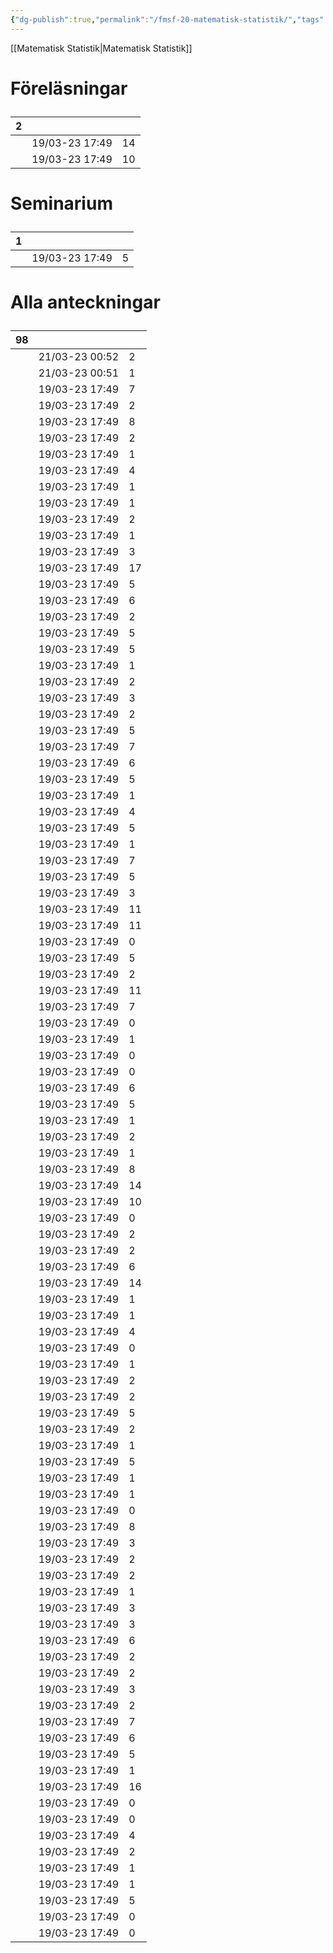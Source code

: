 ```yaml
---
{"dg-publish":true,"permalink":"/fmsf-20-matematisk-statistik/","tags":["moc, course, matematiskstatistik"]}
---
```



[[Matematisk Statistik\|Matematisk Statistik]]

<h1><span><p>Föreläsningar</p></span></h1><div><table class="dataview table-view-table"><thead class="table-view-thead"><tr class="table-view-tr-header"><th class="table-view-th"><span></span><span class="dataview small-text">2</span></th><th class="table-view-th"><span></span></th><th class="table-view-th"><span></span></th></tr></thead><tbody class="table-view-tbody"><tr><td><span></span></td><td>19/03-23 17:49</td><td>14</td></tr><tr><td><span></span></td><td>19/03-23 17:49</td><td>10</td></tr></tbody></table></div><h1><span><p>Seminarium</p></span></h1><div><table class="dataview table-view-table"><thead class="table-view-thead"><tr class="table-view-tr-header"><th class="table-view-th"><span></span><span class="dataview small-text">1</span></th><th class="table-view-th"><span></span></th><th class="table-view-th"><span></span></th></tr></thead><tbody class="table-view-tbody"><tr><td><span></span></td><td>19/03-23 17:49</td><td>5</td></tr></tbody></table></div><h1><span><p>Alla anteckningar</p></span></h1><div><table class="dataview table-view-table"><thead class="table-view-thead"><tr class="table-view-tr-header"><th class="table-view-th"><span></span><span class="dataview small-text">98</span></th><th class="table-view-th"><span></span></th><th class="table-view-th"><span></span></th></tr></thead><tbody class="table-view-tbody"><tr><td><span></span></td><td>21/03-23 00:52</td><td>2</td></tr><tr><td><span></span></td><td>21/03-23 00:51</td><td>1</td></tr><tr><td><span></span></td><td>19/03-23 17:49</td><td>7</td></tr><tr><td><span></span></td><td>19/03-23 17:49</td><td>2</td></tr><tr><td><span></span></td><td>19/03-23 17:49</td><td>8</td></tr><tr><td><span></span></td><td>19/03-23 17:49</td><td>2</td></tr><tr><td><span></span></td><td>19/03-23 17:49</td><td>1</td></tr><tr><td><span></span></td><td>19/03-23 17:49</td><td>4</td></tr><tr><td><span></span></td><td>19/03-23 17:49</td><td>1</td></tr><tr><td><span></span></td><td>19/03-23 17:49</td><td>1</td></tr><tr><td><span></span></td><td>19/03-23 17:49</td><td>2</td></tr><tr><td><span></span></td><td>19/03-23 17:49</td><td>1</td></tr><tr><td><span></span></td><td>19/03-23 17:49</td><td>3</td></tr><tr><td><span></span></td><td>19/03-23 17:49</td><td>17</td></tr><tr><td><span></span></td><td>19/03-23 17:49</td><td>5</td></tr><tr><td><span></span></td><td>19/03-23 17:49</td><td>6</td></tr><tr><td><span></span></td><td>19/03-23 17:49</td><td>2</td></tr><tr><td><span></span></td><td>19/03-23 17:49</td><td>5</td></tr><tr><td><span></span></td><td>19/03-23 17:49</td><td>5</td></tr><tr><td><span></span></td><td>19/03-23 17:49</td><td>1</td></tr><tr><td><span></span></td><td>19/03-23 17:49</td><td>2</td></tr><tr><td><span></span></td><td>19/03-23 17:49</td><td>3</td></tr><tr><td><span></span></td><td>19/03-23 17:49</td><td>2</td></tr><tr><td><span></span></td><td>19/03-23 17:49</td><td>5</td></tr><tr><td><span></span></td><td>19/03-23 17:49</td><td>7</td></tr><tr><td><span></span></td><td>19/03-23 17:49</td><td>6</td></tr><tr><td><span></span></td><td>19/03-23 17:49</td><td>5</td></tr><tr><td><span></span></td><td>19/03-23 17:49</td><td>1</td></tr><tr><td><span></span></td><td>19/03-23 17:49</td><td>4</td></tr><tr><td><span></span></td><td>19/03-23 17:49</td><td>5</td></tr><tr><td><span></span></td><td>19/03-23 17:49</td><td>1</td></tr><tr><td><span></span></td><td>19/03-23 17:49</td><td>7</td></tr><tr><td><span></span></td><td>19/03-23 17:49</td><td>5</td></tr><tr><td><span></span></td><td>19/03-23 17:49</td><td>3</td></tr><tr><td><span></span></td><td>19/03-23 17:49</td><td>11</td></tr><tr><td><span></span></td><td>19/03-23 17:49</td><td>11</td></tr><tr><td><span></span></td><td>19/03-23 17:49</td><td>0</td></tr><tr><td><span></span></td><td>19/03-23 17:49</td><td>5</td></tr><tr><td><span></span></td><td>19/03-23 17:49</td><td>2</td></tr><tr><td><span></span></td><td>19/03-23 17:49</td><td>11</td></tr><tr><td><span></span></td><td>19/03-23 17:49</td><td>7</td></tr><tr><td><span></span></td><td>19/03-23 17:49</td><td>0</td></tr><tr><td><span></span></td><td>19/03-23 17:49</td><td>1</td></tr><tr><td><span></span></td><td>19/03-23 17:49</td><td>0</td></tr><tr><td><span></span></td><td>19/03-23 17:49</td><td>0</td></tr><tr><td><span></span></td><td>19/03-23 17:49</td><td>6</td></tr><tr><td><span></span></td><td>19/03-23 17:49</td><td>5</td></tr><tr><td><span></span></td><td>19/03-23 17:49</td><td>1</td></tr><tr><td><span></span></td><td>19/03-23 17:49</td><td>2</td></tr><tr><td><span></span></td><td>19/03-23 17:49</td><td>1</td></tr><tr><td><span></span></td><td>19/03-23 17:49</td><td>8</td></tr><tr><td><span></span></td><td>19/03-23 17:49</td><td>14</td></tr><tr><td><span></span></td><td>19/03-23 17:49</td><td>10</td></tr><tr><td><span></span></td><td>19/03-23 17:49</td><td>0</td></tr><tr><td><span></span></td><td>19/03-23 17:49</td><td>2</td></tr><tr><td><span></span></td><td>19/03-23 17:49</td><td>2</td></tr><tr><td><span></span></td><td>19/03-23 17:49</td><td>6</td></tr><tr><td><span></span></td><td>19/03-23 17:49</td><td>14</td></tr><tr><td><span></span></td><td>19/03-23 17:49</td><td>1</td></tr><tr><td><span></span></td><td>19/03-23 17:49</td><td>1</td></tr><tr><td><span></span></td><td>19/03-23 17:49</td><td>4</td></tr><tr><td><span></span></td><td>19/03-23 17:49</td><td>0</td></tr><tr><td><span></span></td><td>19/03-23 17:49</td><td>1</td></tr><tr><td><span></span></td><td>19/03-23 17:49</td><td>2</td></tr><tr><td><span></span></td><td>19/03-23 17:49</td><td>2</td></tr><tr><td><span></span></td><td>19/03-23 17:49</td><td>5</td></tr><tr><td><span></span></td><td>19/03-23 17:49</td><td>2</td></tr><tr><td><span></span></td><td>19/03-23 17:49</td><td>1</td></tr><tr><td><span></span></td><td>19/03-23 17:49</td><td>5</td></tr><tr><td><span></span></td><td>19/03-23 17:49</td><td>1</td></tr><tr><td><span></span></td><td>19/03-23 17:49</td><td>1</td></tr><tr><td><span></span></td><td>19/03-23 17:49</td><td>0</td></tr><tr><td><span></span></td><td>19/03-23 17:49</td><td>8</td></tr><tr><td><span></span></td><td>19/03-23 17:49</td><td>3</td></tr><tr><td><span></span></td><td>19/03-23 17:49</td><td>2</td></tr><tr><td><span></span></td><td>19/03-23 17:49</td><td>2</td></tr><tr><td><span></span></td><td>19/03-23 17:49</td><td>1</td></tr><tr><td><span></span></td><td>19/03-23 17:49</td><td>3</td></tr><tr><td><span></span></td><td>19/03-23 17:49</td><td>3</td></tr><tr><td><span></span></td><td>19/03-23 17:49</td><td>6</td></tr><tr><td><span></span></td><td>19/03-23 17:49</td><td>2</td></tr><tr><td><span></span></td><td>19/03-23 17:49</td><td>2</td></tr><tr><td><span></span></td><td>19/03-23 17:49</td><td>3</td></tr><tr><td><span></span></td><td>19/03-23 17:49</td><td>2</td></tr><tr><td><span></span></td><td>19/03-23 17:49</td><td>7</td></tr><tr><td><span></span></td><td>19/03-23 17:49</td><td>6</td></tr><tr><td><span></span></td><td>19/03-23 17:49</td><td>5</td></tr><tr><td><span></span></td><td>19/03-23 17:49</td><td>1</td></tr><tr><td><span></span></td><td>19/03-23 17:49</td><td>16</td></tr><tr><td><span></span></td><td>19/03-23 17:49</td><td>0</td></tr><tr><td><span></span></td><td>19/03-23 17:49</td><td>0</td></tr><tr><td><span></span></td><td>19/03-23 17:49</td><td>4</td></tr><tr><td><span></span></td><td>19/03-23 17:49</td><td>2</td></tr><tr><td><span></span></td><td>19/03-23 17:49</td><td>1</td></tr><tr><td><span></span></td><td>19/03-23 17:49</td><td>1</td></tr><tr><td><span></span></td><td>19/03-23 17:49</td><td>5</td></tr><tr><td><span></span></td><td>19/03-23 17:49</td><td>0</td></tr><tr><td><span></span></td><td>19/03-23 17:49</td><td>0</td></tr></tbody></table></div>
